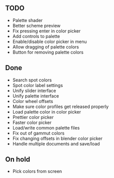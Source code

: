 ## TODO ##
* Palette shader
* Better scheme preview
* Fix pressing enter in color picker
* Add controls to palette
* Enable/disable color picker in menu
* Allow dragging of palette colors
* Button for removing palette colors

## Done ##
* Search spot colors
* Spot color label settings
* Unify slider interface
* Unify palette interface
* Color wheel offsets
* Make sure color profiles get released properly
* Load palette color in color picker
* Prettier color picker
* Faster color picker
* Load/write common palette files
* Fix out of gammut colors
* Fix changing offsets in blender color picker
* Handle multiple documents and save/load

## On hold ##
* Pick colors from screen
